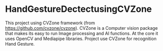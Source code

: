 # HandGestureDectectusingCVZone
This project using CVZone framework (from https://github.com/cvzone/cvzone). CVZone is a Computer vision package that makes its easy to run Image processing and AI functions. At the core it uses OpenCV and Mediapipe libraries. Project use CVZone for recognition Hand Gesture.
